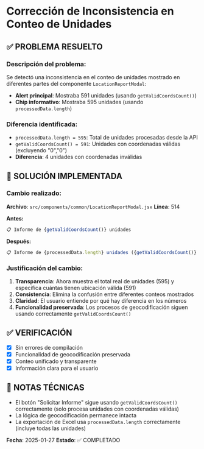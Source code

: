 # Corrección de Inconsistencia en Conteo de Unidades

## ✅ PROBLEMA RESUELTO

### Descripción del problema:

Se detectó una inconsistencia en el conteo de unidades mostrado en diferentes partes del componente `LocationReportModal`:

- **Alert principal**: Mostraba 591 unidades (usando `getValidCoordsCount()`)
- **Chip informativo**: Mostraba 595 unidades (usando `processedData.length`)

### Diferencia identificada:

- `processedData.length = 595`: Total de unidades procesadas desde la API
- `getValidCoordsCount() = 591`: Unidades con coordenadas válidas (excluyendo "0","0")
- **Diferencia**: 4 unidades con coordenadas inválidas

## 🔧 SOLUCIÓN IMPLEMENTADA

### Cambio realizado:

**Archivo**: `src/components/common/LocationReportModal.jsx`
**Línea**: 514

**Antes:**

```jsx
📋 Informe de {getValidCoordsCount()} unidades
```

**Después:**

```jsx
📋 Informe de {processedData.length} unidades ({getValidCoordsCount()} con ubicación válida)
```

### Justificación del cambio:

1. **Transparencia**: Ahora muestra el total real de unidades (595) y especifica cuántas tienen ubicación válida (591)
2. **Consistencia**: Elimina la confusión entre diferentes conteos mostrados
3. **Claridad**: El usuario entiende por qué hay diferencia en los números
4. **Funcionalidad preservada**: Los procesos de geocodificación siguen usando correctamente `getValidCoordsCount()`

## ✅ VERIFICACIÓN

- [x] Sin errores de compilación
- [x] Funcionalidad de geocodificación preservada
- [x] Conteo unificado y transparente
- [x] Información clara para el usuario

## 📝 NOTAS TÉCNICAS

- El botón "Solicitar Informe" sigue usando `getValidCoordsCount()` correctamente (solo procesa unidades con coordenadas válidas)
- La lógica de geocodificación permanece intacta
- La exportación de Excel usa `processedData.length` correctamente (incluye todas las unidades)

**Fecha**: 2025-01-27
**Estado**: ✅ COMPLETADO
